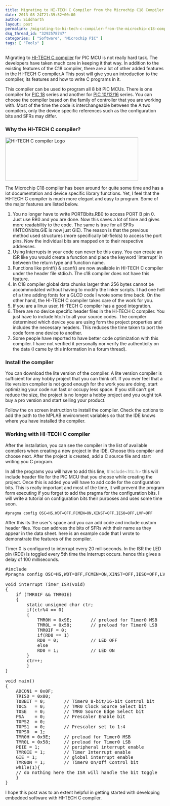 ```yaml
---
title: Migrating to HI-TECH C Compiler from the Microchip C18 Compiler
date: 2013-08-24T21:39:52+00:00
author: Siddharth
layout: post
permalink: /migrating-to-hi-tech-c-compiler-from-the-microchip-c18-compiler/
dsq_thread_id: "3292578747"
categories: [ "Software", "Microchip PIC" ]
tags: [ "Tools" ]
---
```


Migrating to <a title="Visit Microchip Product Page" href="http://www.microchip.com/stellent/idcplg?IdcService=SS_GET_PAGE&nodeId=1406&dDocName=en535448" target="_blank">HI-TECH C compiler</a> for PIC MCU is not really hard task. The developers have taken much care in keeping it that way. In addition to the existing features of the C18 compiler, there are a lot of other added features in the HI-TECH C compiler.A This post will give you an introduction to the compiler, its features and how to write C programs in it.

This compiler can be used to program all 8 bit PIC MCUs. There is one compiler for <a title="Download Compiler Here" href="http://www.microchip.com/stellent/idcplg?IdcService=SS_GET_PAGE&nodeId=1406&dDocName=en542861" target="_blank">PIC 18</a> series and another for <a title="Download Compiler Here" href="http://www.microchip.com/stellent/idcplg?IdcService=SS_GET_PAGE&nodeId=1406&dDocName=en542849" target="_blank">PIC 10/12/16</a> series. You can choose the compiler based on the family of controller that you are working with. Most of the time the code is interchangeable between the A two compilers, only the device specific references such as the configuration bits and SFRs may differ.

### Why the HI-TECH C compiler?

<img class="aligncenter size-full wp-image-1813" src="/images/posts/2013/08/HTSoft.gif" alt="HI-TECH C compiler Logo" width="420" height="136" />
  
The Microchip C18 compiler has been around for quite some time and has a lot documentation and device specific library functions. Yet, I feel that the HI-TECH C compiler is much more elegant and easy to program. Some of the major features are listed below.

  1. You no longer have to write PORTBbits.RB0 to access PORT B pin 0. Just use RB0 and you are done. Now this saves a lot of time and gives more readability to the code. The same is true for all SFRs (INTCONbits.GIE is now just GIE). The reason is that the previous method used structures (more specifically bit-fields) to access the port pins. Now the individual bits are mapped on to their respective addresses.
  2. Using Interrupts in your code can never be this easy. You can create an ISR like you would create a function and place the keyword 'interrupt' in between the return type and function name.
  3. Functions like printf() & scanf() are now available in HI-TECH C compiler under the header file stdio.h. The c18 compiler does not have this feature.
  4. In C18 compiler global data chunks larger than 256 bytes cannot be accommodated without having to modify the linker scripts. I had one hell of a time adding fonts for a GLCD code I wrote some time back. On the other hand, the HI-TECH C compiler takes care of the work for you.
  5. If you are a linux user, HI-TECH C compiler has a good integration.
  6. There are no device specific header files in the HI-TECH C compiler. You just have to include htc.h to all your source codes. The compiler determined which device you are using form the project properties and includes the necessary headers. This reduces the time taken to port the code form one device to another.
  7. Some people have reported to have better code optimization with this compiler. I have not verified it personally nor verify the authenticity on the data (I came by this information in a forum thread).

### Install the compiler

You can download the lite version of the compiler. A lite version compiler is sufficient for any hobby project that you can think off. If you ever feel that a lite version compiler is not good enough for the work you are doing, start optimizing your code run fast or occupy less space. If you still can't get reduce the size, the project is no longer a hobby project and you ought toA buy a pro version and start selling your product.

Follow the on screen instruction to install the compiler. Check the options to add the path to the MPLAB environment variables so that the IDE knows where you have installed the compiler.

### Working with HI-TECH C compiler

After the installation, you can see the compiler in the list of available compilers when creating a new project in the IDE. Choose this compiler and choose next. After the project is created, add a C source file and start writing you C program.

In all the programs you will have to add this line, <span style="color: #888888;">#include<htc.h></span> this will include header file for the PIC MCU that you choose while creating the project. Once this is added you will have to add code for the configuration bits. This is really important and most of the time, it will prevent the program form executing if you forget to add the pragma for the configuration bits. I will write a tutorial on configuration bits their purposes and uses some time soon.

`#pragma config OSC=HS,WDT=OFF,FCMEN=ON,XINST=OFF,IESO=OFF,LVP=OFF`

After this its the user's space and you can add code and include custom header files. You can address the bits of SFRs with their name as they appear in the data sheet. here is an example code that I wrote to demonstrate the features of the compiler.

Timer 0 is configured to interrupt every 20 milliseconds. In the ISR the LED pin (RD0) is toggled every 5th time the interrupt occurs. hence this gives a delay of 100 milliseconds.

<pre>#include<htc.h>
#pragma config OSC=HS,WDT=OFF,FCMEN=ON,XINST=OFF,IESO=OFF,LVP=OFF

void interrupt Timer_ISR(void)
{
    if (TMR0IF && TMR0IE)
    {
        static unsigned char ctr;
        if(ctr%4 == 0)
        {
            TMR0H = 0x9E;       // preload for Timer0 MSB
            TMR0L = 0x58;       // preload for Timer0 LSB
            TMR0IF = 0;
            if(RD0 == 1)
            RD0 = 0;            // LED OFF
            else
            RD0 = 1;            // LED ON
        }
        ctr++;
        }
}

void main()
{
    ADCON1 = 0x0F;
    TRISD = 0x00;
    T08BIT = 0;       // Timer0 8-bit/16-bit Control bit
    T0CS   = 0;       // TMR0 Clock Source Select bit
    T0SE   = 0;       // TMR0 Source Edge Select bit
    PSA    = 0;       // Prescaler Enable bit
    T0PS2  = 0;
    T0PS1  = 0;       // Prescaler set to 1:4
    T0PS0  = 1;
    TMR0H = 0x9E;     // preload for Timer0 MSB
    TMR0L = 0x58;     // preload for Timer0 LSB
    PEIE = 1;         // peripheral interrupt enable
    TMR0IE = 1;       // Timer Interrupt enable
    GIE = 1;          // global interrupt enable
    TMR0ON = 1;       // Timer0 On/Off Control bit
    while(1){
    // do nothing here the ISR will handle the bit toggle
    }
}</pre>

I hope this post was to an extent helpful in getting started with developing embedded software with HI-TECH C compiler.